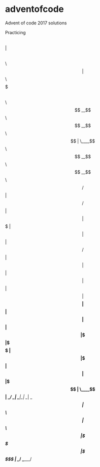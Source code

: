 # adventofcode
Advent of code 2017 solutions

Practicing
                    $$\                               
                    $$ |                              
 $$$$$$\   $$$$$$\  $$ | $$$$$$\  $$$$$$$\   $$$$$$\  
$$  __$$\ $$  __$$\ $$ | \____$$\ $$  __$$\ $$  __$$\ 
$$ /  $$ |$$ /  $$ |$$ | $$$$$$$ |$$ |  $$ |$$ /  $$ |
$$ |  $$ |$$ |  $$ |$$ |$$  __$$ |$$ |  $$ |$$ |  $$ |
\$$$$$$$ |\$$$$$$  |$$ |\$$$$$$$ |$$ |  $$ |\$$$$$$$ |
 \____$$ | \______/ \__| \_______|\__|  \__| \____$$ |
$$\   $$ |                                  $$\   $$ |
\$$$$$$  |                                  \$$$$$$  |
 \______/                                    \______/ 

